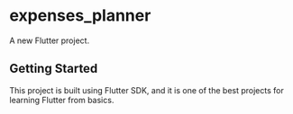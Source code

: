 # expenses_planner

A new Flutter project.

## Getting Started

This project is built using Flutter SDK, and it is one of the best projects for learning Flutter from basics.
